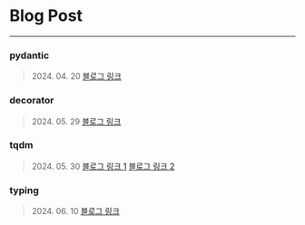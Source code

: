 # Blog Post
---
 ### pydantic
> 2024\. 04\. 20
> [블로그 링크](https://giliit.tistory.com/entry/Python-pydantic%EC%97%90-%EB%8C%80%ED%95%B4-%EC%95%8C%EC%95%84%EB%B3%B4%EC%9E%90)

### decorator
> 2024\. 05\. 29
> [블로그 링크](https://giliit.tistory.com/entry/Python-decorator%EB%8D%B0%EC%BD%94%EB%A0%88%EC%9D%B4%ED%84%B0%EC%97%90-%EB%8C%80%ED%95%B4-%EC%95%8C%EC%95%84%EB%B3%B4%EC%9E%90)

### tqdm
> 2024\. 05\. 30
> [블로그 링크 1](https://giliit.tistory.com/entry/Python-tqdm-Python%EC%97%90%EC%84%9C-%EC%A7%84%ED%96%89%EB%A5%A0%EC%9D%84-%EC%8B%9C%EA%B0%81%EC%A0%81%EC%9C%BC%EB%A1%9C-%ED%91%9C%EC%8B%9C)
> [블로그 링크 2](https://giliit.tistory.com/entry/Python-Progress-Bartqdm%EC%9D%84-%EA%B9%94%EB%81%94%ED%95%98%EA%B2%8C-%EC%B6%9C%EB%A0%A5%ED%95%98%EB%8A%94-%EB%B0%A9%EB%B2%95%EC%9D%80-%EB%AC%B4%EC%97%87%EC%9D%BC%EA%B9%8C)

### typing
> 2024\. 06\. 10
> [블로그 링크](https://giliit.tistory.com/entry/Python-%ED%83%80%EC%9E%85-%ED%9E%8C%ED%8A%B8%EB%A5%BC-%EC%9C%84%ED%95%9C-typing-%EB%AA%A8%EB%93%88%EC%97%90-%EB%8C%80%ED%95%B4-%EC%95%8C%EC%95%84%EB%B3%B4%EC%9E%90)